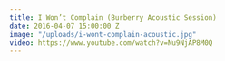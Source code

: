```yaml
---
title: I Won’t Complain (Burberry Acoustic Session)
date: 2016-04-07 15:00:00 Z
image: "/uploads/i-wont-complain-acoustic.jpg"
video: https://www.youtube.com/watch?v=Nu9NjAP8M0Q
---
```



